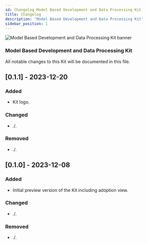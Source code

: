 ```yaml
---
id: Changelog Model Based Development and Data Processing Kit
title: Changelog
description: 'Model Based Development and Data Processing Kit'
sidebar_position: 1
---
```


![Model Based Development and Data Processing Kit banner](@site/static/img/doc-mdp_header-minified.png)

### Model Based Development and Data Processing Kit

All notable changes to this Kit will be documented in this file.


## [0.1.1] - 2023-12-20

### Added

- Kit logo.

### Changed

- ./.

### Removed

- ./.
## [0.1.0] - 2023-12-08

### Added

- Initial preview version of the Kit including adoption view.

### Changed

- ./.

### Removed

- ./.
